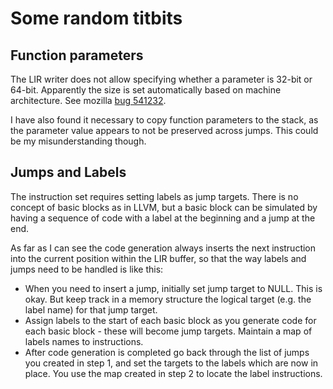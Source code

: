 # Some random titbits

## Function parameters

The LIR writer does not allow specifying whether a parameter is 32-bit or 64-bit. Apparently the size is set automatically based 
on machine architecture. See mozilla [bug 541232](https://bugzilla.mozilla.org/show_bug.cgi?id=541232). 

I have also found it necessary to copy function parameters to the stack, as the parameter value appears to not be preserved across jumps. This could be my misunderstanding though.

## Jumps and Labels

The instruction set requires setting labels as jump targets. There is no concept of basic blocks as in LLVM, but a basic block can be simulated by having a sequence of code with a label at the beginning and a jump at the end.

As far as I can see the code generation always inserts the next instruction into the current position within the LIR buffer, so that the way labels and jumps need to be handled is like this:

* When you need to insert a jump, initially set jump target to NULL. This is okay. But keep track in a memory structure the logical target (e.g. the label name) for that jump target.  
* Assign labels to the start of each basic block as you generate code for each basic block - these will become jump targets. Maintain a map of labels names to instructions.
* After code generation is completed go back through the list of jumps you created in step 1, and set the targets to the labels which are now in place. You use the map created in step 2 to locate the label instructions.


